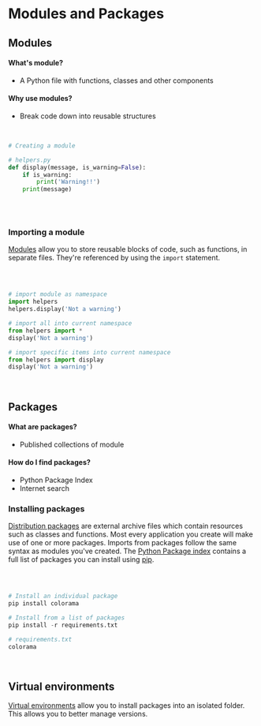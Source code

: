 # Modules and Packages

## Modules

#### What's module?
- A Python file with functions, classes and other components

#### Why use modules?
- Break code down into reusable structures

<br>

``` python
# Creating a module

# helpers.py
def display(message, is_warning=False):
    if is_warning:
        print('Warning!!')
    print(message)
    
``` 
<br>

### Importing a module
[Modules](https://docs.python.org/3/tutorial/modules.html) allow you to store reusable blocks of code, such as functions, in separate files. They're referenced by using the `import` statement.

<br>

``` python

# import module as namespace
import helpers
helpers.display('Not a warning')

# import all into current namespace
from helpers import *
display('Not a warning')

# import specific items into current namespace
from helpers import display
display('Not a warning')
```
<br>

## Packages

#### What are packages?
- Published collections of module

#### How do I find packages?
- Python Package Index
- Internet search   

### Installing packages
[Distribution packages](https://packaging.python.org/glossary/#term-distribution-package) are external archive files which contain resources such as classes and functions. Most every application you create will make use of one or more packages. Imports from packages follow the same syntax as modules you've created. The [Python Package index](https://pypi.org/) contains a full list of packages you can install using [pip](https://pip.pypa.io/en/stable/).

<br>

``` python

# Install an individual package
pip install colorama

# Install from a list of packages
pip install -r requirements.txt

# requirements.txt
colorama
```
<br>

## Virtual environments

[Virtual environments](https://docs.python.org/3.7/tutorial/venv.html) allow you to install packages into an isolated folder. This allows you to better manage versions.

